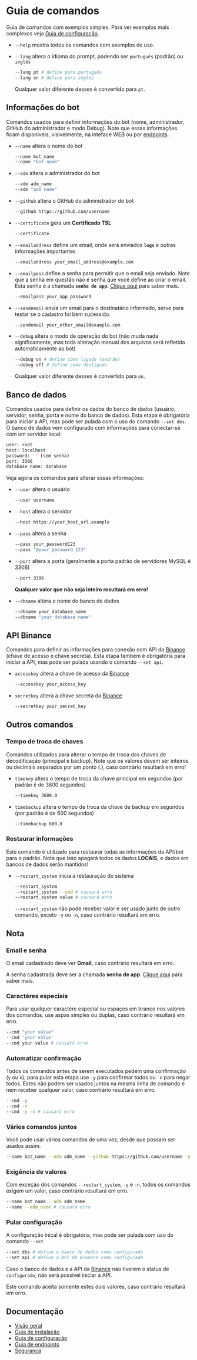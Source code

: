# Guia de comandos

Guia de comandos com exemplos simples. Para ver exemplos mais complexos veja [Guia de configuração](CONFIGURATION.md "Guia de configuração").

- `--help` mostra todos os comandos com exemplos de uso.
- `--lang` altera o idioma do prompt, podendo ser `português` (padrão) ou `inglês`

  ```bash
  --lang pt # define para português
  --lang en # define para inglês
  ```

  Qualquer valor diferente desses é convertido para `pt`.

## Informações do bot

Comandos usados para definir informações do bot (nome, administrador, GitHub do administrador e modo Debug).  Note que essas informações ficam disponíveis, visivelmente, na inteface WEB ou por [endpoints](ENDPOINTS.md "Guia de endpoints").

- `--name` altera o nome do bot

  ```bash
  --name bot_name
  --name "bot name"
  ```
- `--adm` altera o administrador do bot

  ```bash
  --adm adm_name
  --adm "adm name"
  ```
- `--github` altera o GitHub do administrador do bot

  ```bash
  --github https://github.com/username
  ```
- `--certificate` gera um **Certificado TSL**

  ```bash
  --certificate
  ```
- `--emailaddress` define um email, onde será enviados **`logs`** e outras informações importantes

  ```bash
  --emailaddress your_email_address@example.com
  ```
- `--emailpass` define a senha para permitir que o email seja enviado. Note que a senha em questão não é senha que você define ao criar o email. Esta senha é a chamada **`senha de app`.** [Clique aqui](https://support.google.com/accounts/answer/185833?hl=pt-BR "Fazer login com senhas de app") para saber mais.

  ```bash
  --emailpass your_app_password
  ```
- `--sendemail` envia um email para o destinatário informado, serve para testar se o cadastro foi bem sucessido.

  ```bash
  --sendemail your_other_email@example.com
  ```
- `--debug` altera o modo de operação do bot (não muda nada significamente, mas toda alteração manual dos arquivos será refletida automaticamente ao bot)

  ```bash
  --debug on # define como ligado (padrão)
  --debug off # define como desligado
  ```

  Qualquer valor diferente desses é convertido para `on`.

## Banco de dados

Comandos usados para definir os dados do banco de dados (usuário, servidor, senha, porta e nome do banco de dados). Esta etapa é obrigatória para iniciar a API, mas pode ser pulada com o uso do comando `--set dbs`. O banco de dados vem configurado com informações para conectar-se com um servidor local:

```bash
user: root
host: localhost
password: '' (sem senha)
port: 3306
database name: database
```

Veja agora os comandos para alterar essas informações:

- `--user` altera o usuário

  ```bash
  --user username
  ```
- `--host` altera o servidor

  ```bash
  --host https://your_host_url.example
  ```
- `--pass` altera a senha

  ```bash
  --pass your_password123
  --pass "@your password 123"
  ```
- `--port` altera a porta (geralmente a porta padrão de servidores MySQL é 3306)

  ```bash
  --port 3306
  ```

  **Qualquer valor que não seja inteiro resultará em erro!**
- `--dbname` altera o nome do banco de dados

  ```bash
  --dbname your_database_name
  --dbname "your database name"
  ```

## API Binance

Comandos para definir as informações para conexão com API da [Binance](https://binance.com "Site da Binance") (chave de acesso e chave secreta). Esta etapa também é obrigatória para iniciar a API, mas pode ser pulada usando o comando `--set api`.

- `accesskey` altera a chave de acesso da [Binance](https://binance.com "Site da Binance")

  ```bash
  --accesskey your_access_key
  ```
- `secretkey` altera a chave secreta da [Binance](https://binance.com "Site da Binance")

  ```bash
  --secretkey your_secret_key
  ```

## Outros comandos

### Tempo de troca de chaves

Comandos utilizados para alterar o tempo de troca das chaves de decodificação (principal e backup). Note que os valores devem ser inteiros ou decimais separados por um ponto (.), caso contrário resultará em erro!

- `timekey` altera o tempo de troca da chave principal em segundos (por padrão é de 3600 segundos)

  ```bash
  --timekey 3600.0
  ```
- `timebackup` altera o tempo de troca da chave de backup em segundos (por padrão é de 600 segundos)

  ```bash
  --timebackup 600.0
  ```

### Restaurar informações

Este comando é utilizado para restaurar todas as informações da API/bot para o padrão. Note que isso apagará todos os dados **LOCAIS**, e dados em bancos de dados serão mantidos!

- `--restart_system` inicia a restauração do sistema

  ```bash
  --restart_system
  --restart_system --cmd # causará erro
  --restart_system value # causará erro
  ```

  `--restart_system` não pode receber valor e ser usado junto de outro comando, exceto `-y` ou `-n`, caso contrário resultará em erro.

## Nota

### Email e senha

O email cadastrado deve ver **Gmail**, caso contrário resultará em erro.

A senha cadastrada deve ser a chamada **senha de app**. [Clique aqui](https://support.google.com/accounts/answer/185833?hl=pt-BR "Fazer login com senhas de app") para saber mais.

### Caractéres especiais

Para usar qualquer caractére especial ou espaços em branco nos valores dos comandos, use aspas simples ou duplas, caso contrário resultará em erro.

```bash
--cmd "your value"
--cmd 'your value'
--cmd your value # causará erro
```

### Automatizar confirmação

Todos os comandos antes de serem executados pedem uma confirmação (`y` ou `n`), para pular esta etapa use `-y` para confirmar todos ou `-n` para negar todos. Estes não podem ser usados juntos na mesma linha de comando e nem receber qualquer valor, caso contrário resultará em erro.

```bash
--cmd -y
--cmd -n
--cmd -y -n # causará erro
```

### Vários comandos juntos

Você pode usar vários comandos de uma vez, desde que possam ser usados assim.

```bash
--name bot_name --adm adm_name --github https://github.com/username -y
```

### Exigência de valores

Com exceção dos comandos `--restart_system`, `-y` e `-n`, todos os comandos exigem um valor, caso contrário resultará em erro.

```bash
--name bot_name --adm adm_name
--name --adm_name # causará erro
```

### Pular configuração

A configuração inical é obrigatória, mas pode ser pulada com uso do comando `--set`

```bash
--set dbs # define o banco de dados como configurado
--set api # define a API da Binance como configurada
```

Caso o banco de dados e a API da [Binance](https://binance.com "Site da Binance") não tiverem o status de `configurado`, não será possível iniciar a API.

Este comando aceita somente estes dois valores, caso contrário resultará em erro.

## Documentação

- [Visão geral](../README.md "Visão geral")
- [Guia de instalação](INSTALL.md "Guia de instalação")
- [Guia de configuração](CONFIGURATION.md "Guia de configuração")
- [Guia de endpoints](docs/ENDPOINTS.md "Guia de endpoints")
- [Segurança](SECURITY.md)

